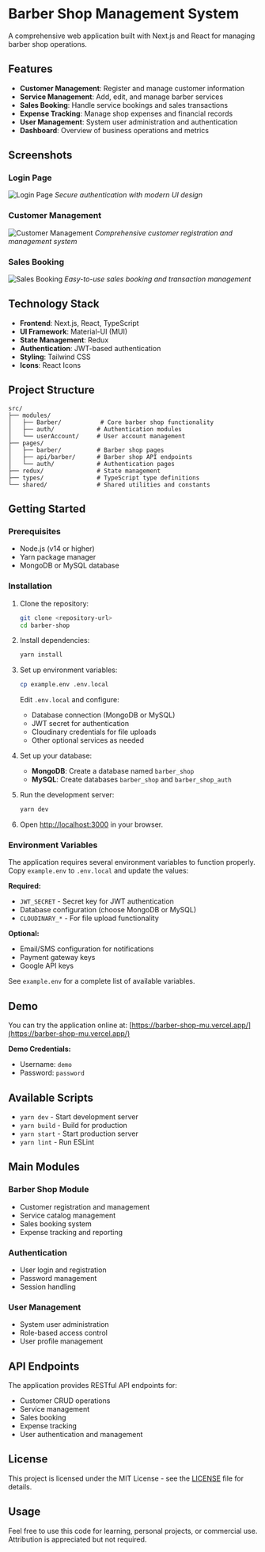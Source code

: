 # Barber Shop Management System

A comprehensive web application built with Next.js and React for managing barber shop operations.

## Features

- **Customer Management**: Register and manage customer information
- **Service Management**: Add, edit, and manage barber services
- **Sales Booking**: Handle service bookings and sales transactions
- **Expense Tracking**: Manage shop expenses and financial records
- **User Management**: System user administration and authentication
- **Dashboard**: Overview of business operations and metrics

## Screenshots

### Login Page
![Login Page](public/screenshots/login.png)
*Secure authentication with modern UI design*

### Customer Management
![Customer Management](public/screenshots/customers.png)
*Comprehensive customer registration and management system*

### Sales Booking
![Sales Booking](public/screenshots/sasles-page.png)
*Easy-to-use sales booking and transaction management*

## Technology Stack

- **Frontend**: Next.js, React, TypeScript
- **UI Framework**: Material-UI (MUI)
- **State Management**: Redux
- **Authentication**: JWT-based authentication
- **Styling**: Tailwind CSS
- **Icons**: React Icons

## Project Structure

```
src/
├── modules/
│   ├── Barber/           # Core barber shop functionality
│   ├── auth/            # Authentication modules
│   └── userAccount/     # User account management
├── pages/
│   ├── barber/          # Barber shop pages
│   ├── api/barber/      # Barber shop API endpoints
│   └── auth/            # Authentication pages
├── redux/               # State management
├── types/               # TypeScript type definitions
└── shared/              # Shared utilities and constants
```

## Getting Started

### Prerequisites
- Node.js (v14 or higher)
- Yarn package manager
- MongoDB or MySQL database

### Installation

1. Clone the repository:
   ```bash
   git clone <repository-url>
   cd barber-shop
   ```

2. Install dependencies:
   ```bash
   yarn install
   ```

3. Set up environment variables:
   ```bash
   cp example.env .env.local
   ```
   
   Edit `.env.local` and configure:
   - Database connection (MongoDB or MySQL)
   - JWT secret for authentication
   - Cloudinary credentials for file uploads
   - Other optional services as needed

4. Set up your database:
   - **MongoDB**: Create a database named `barber_shop`
   - **MySQL**: Create databases `barber_shop` and `barber_shop_auth`

5. Run the development server:
   ```bash
   yarn dev
   ```

6. Open [http://localhost:3000](http://localhost:3000) in your browser.

### Environment Variables

The application requires several environment variables to function properly. Copy `example.env` to `.env.local` and update the values:

**Required:**
- `JWT_SECRET` - Secret key for JWT authentication
- Database configuration (choose MongoDB or MySQL)
- `CLOUDINARY_*` - For file upload functionality

**Optional:**
- Email/SMS configuration for notifications
- Payment gateway keys
- Google API keys

See `example.env` for a complete list of available variables.

## Demo

You can try the application online at: [https://barber-shop-mu.vercel.app/](https://barber-shop-mu.vercel.app/)

**Demo Credentials:**
- Username: `demo`
- Password: `password`

## Available Scripts

- `yarn dev` - Start development server
- `yarn build` - Build for production
- `yarn start` - Start production server
- `yarn lint` - Run ESLint

## Main Modules

### Barber Shop Module
- Customer registration and management
- Service catalog management
- Sales booking system
- Expense tracking and reporting

### Authentication
- User login and registration
- Password management
- Session handling

### User Management
- System user administration
- Role-based access control
- User profile management

## API Endpoints

The application provides RESTful API endpoints for:
- Customer CRUD operations
- Service management
- Sales booking
- Expense tracking
- User authentication and management

## License

This project is licensed under the MIT License - see the [LICENSE](LICENSE) file for details.

## Usage

Feel free to use this code for learning, personal projects, or commercial use.
Attribution is appreciated but not required.
